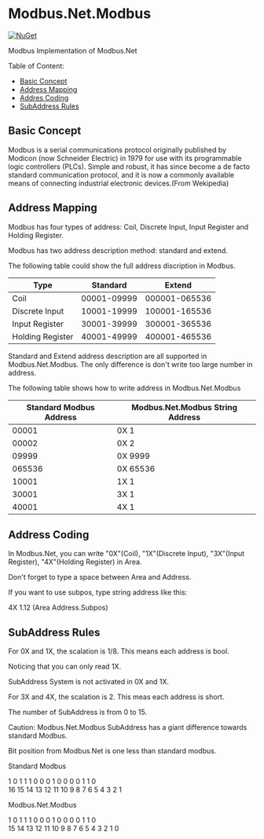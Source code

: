 Modbus.Net.Modbus
===================
[![NuGet](https://img.shields.io/nuget/v/Modbus.Net.Modbus.svg)](https://www.nuget.org/packages/Modbus.Net.Modbus/)

Modbus Implementation of Modbus.Net

Table of Content:
* [Basic Concept](#basic)
* [Address Mapping](#address)
* [Addres Coding](#coding)
* [SubAddress Rules](#subpos)

## <a name="basic"></a> Basic Concept

Modbus is a serial communications protocol originally published by Modicon (now Schneider Electric) in 1979 for use with its programmable logic controllers (PLCs). Simple and robust, it has since become a de facto standard communication protocol, and it is now a commonly available means of connecting industrial electronic devices.(From Wekipedia)

## <a name="address"></a> Address Mapping

Modbus has four types of address: Coil, Discrete Input, Input Register and Holding Register.

Modbus has two address description method: standard and extend.

The following table could show the full address discription in Modbus.

Type             | Standard    | Extend        |
---------------- | ----------- | ------------- |
Coil             | 00001-09999 | 000001-065536 |
Discrete Input   | 10001-19999 | 100001-165536 |
Input Register   | 30001-39999 | 300001-365536 |
Holding Register | 40001-49999 | 400001-465536 |

Standard and Extend address description are all supported in Modbus.Net.Modbus. The only difference is don't write too large number in address. 

The following table shows how to write address in Modbus.Net.Modbus

Standard Modbus Address | Modbus.Net.Modbus String Address |
----------------------- | -------------------------------- |
00001                   | 0X 1                             |
00002                   | 0X 2                             |
09999                   | 0X 9999                          |
065536                  | 0X 65536                         |
10001                   | 1X 1                             |
30001                   | 3X 1                             |
40001                   | 4X 1                             |

## <a name="coding"></a> Address Coding

In Modbus.Net, you can write "0X"(Coil), "1X"(Discrete Input), "3X"(Input Register), "4X"(Holding Register) in Area.

Don't forget to type a space between Area and Address.

If you want to use subpos, type string address like this: 

4X 1.12 (Area Address.Subpos)

## <a name="subpos"></a> SubAddress Rules

For 0X and 1X, the scalation is 1/8. This means each address is bool.

Noticing that you can only read 1X.

SubAddress System is not activated in 0X and 1X.

For 3X and 4X, the scalation is 2. This meas each address is short.

The number of SubAddress is from 0 to 15.

Caution: Modbus.Net.Modbus SubAddress has a giant difference towards standard Modbus.

Bit position from Modbus.Net is one less than standard modbus. 

Standard Modbus

1  0  1  1  1  0  0  0  1  0  0  0  0  1  1  0 <br>
16 15 14 13 12 11 10 9  8  7  6  5  4  3  2  1

Modbus.Net.Modbus

1  0  1  1  1  0  0  0  1  0  0  0  0  1  1  0 <br>
15 14 13 12 11 10 9  8  7  6  5  4  3  2  1  0
